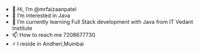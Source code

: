 - 👋 Hi, I’m @mrfaizaanpatel
- 👀 I’m interested in Java
- 🌱 I’m currently learning Full Stack development with Java from IT Vedant Institute
- 📫 How to reach me 7208677730
- ⚡ I reside in Andheri,Mumbai

